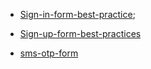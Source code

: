 - [Sign-in-form-best-practice]("web.dev/sign-in-form-best-practices");

- [Sign-up-form-best-practices]("https://web.dev")

- [sms-otp-form]("https://web.dev/articles/sms-otp-form")
